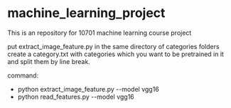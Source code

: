 # machine_learning_project

This is an repository for 10701 machine learning course project

put extract_image_feature.py in the same directory of categories folders<br>
create a category.txt with categories which you want to be pretrained in it
and split them by line break.

command:<br>
* python extract_image_feature.py --model vgg16
* python read_features.py --model vgg16